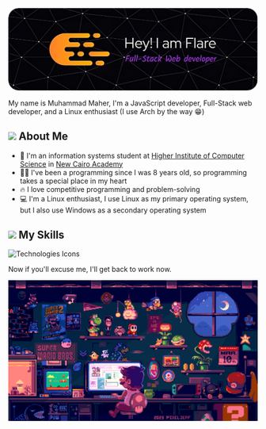 <img src="./github-header-image.png" alt="Header" />

My name is Muhammad Maher, I'm a JavaScript developer, Full-Stack web developer, and a Linux enthusiast (I use Arch by the way 😁)

## <img src="https://media.giphy.com/media/b88QlTSTsj3bEHQyZf/giphy.gif" height="34px" /> About Me

- :school: I'm an information systems student at [Higher Institute of Computer Science](https://www.cis.edu.eg/) in [New Cairo Academy](https://en.wikipedia.org/wiki/New_Cairo_Academy)
- :technologist: I've been a programming since I was 8 years old, so programming takes a special place in my heart
- :fire: I love competitive programming and problem-solving
- :computer: I'm a Linux enthusiast, I use Linux as my primary operating system, but I also use Windows as a secondary operating system

## <img src="https://media.giphy.com/media/K2QJEiQazftepF0uDU/giphy.gif" height="20px" /> My Skills

![Technologies Icons](https://skillicons.dev/icons?i=html,css,javascript,typescript,bootstrap,tailwind,nodejs,express,nestjs,react,nextjs,regex,redux,materialui,postman,docker,figma,git,github,heroku,linux,postgres,mysql,mongodb,jest,vim,neovim,netlify,webpack,vite&perline=16)

Now if you'll excuse me, I'll get back to work now.

![Banner](/banner.gif)
